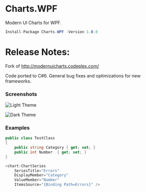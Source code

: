 # Charts.WPF
Modern UI Charts for WPF.

```csharp
Install-Package Charts.WPF -Version 1.0.0
```

# Release Notes:
Fork of http://modernuicharts.codeplex.com/

Code ported to C#6. General bug fixes and optimizations for new frameworks.

### Screenshots

![Light Theme](https://github.com/mendonca-andre/Charts.WPF/blob/master/Screenshots/light.png)

![Dark Theme](https://github.com/mendonca-andre/Charts.WPF/blob/master/Screenshots/dark.png)

### Examples

```csharp
public class TestClass
{
    public string Category { get; set; }
    public int Number  { get; set; }
}

<chart:ChartSeries
    SeriesTitle="Errors"
    DisplayMember="Category"
    ValueMember="Number"    
    ItemsSource="{Binding Path=Errors}" />
```
  
